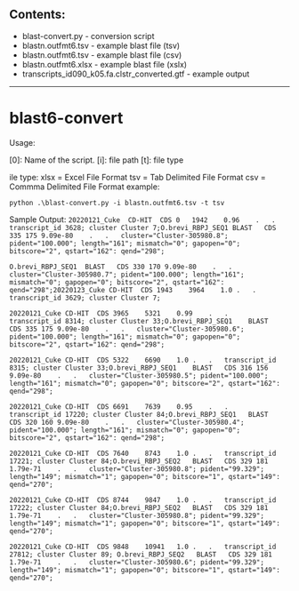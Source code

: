 ## Contents:
- blast-convert.py - conversion script
- blastn.outfmt6.tsv - example blast file (tsv)
- blastn.outfmt6.tsv - example blast file (csv)
- blastn.outfmt6.xlsx - example blast file (xslx)
- transcripts_id090_k05.fa.clstr_converted.gtf - example output
___
# blast6-convert

Usage:

[0]: Name of the script.
[i]: file path
[t]: file type

ile type:
xlsx = Excel File Format
tsv = Tab Delimited File Format
csv = Commma Delimited File Format
example:

`python .\blast-convert.py -i blastn.outfmt6.tsv -t tsv`


Sample Output:
`20220121_Cuke	CD-HIT	CDS	0	1942	0.96	.	.	transcript_id 3628; cluster Cluster 7;O.brevi_RBPJ_SEQ1	BLAST	CDS	335	175	9.09e-80	.	.	cluster="Cluster-305980.8"; pident="100.000"; length="161"; mismatch="0"; gapopen="0"; bitscore="2", qstart="162": qend="298";  `

`O.brevi_RBPJ_SEQ1	BLAST	CDS	330	170	9.09e-80	.	.	cluster="Cluster-305980.7"; pident="100.000"; length="161"; mismatch="0"; gapopen="0"; bitscore="2", qstart="162": qend="298";20220123_Cuke	CD-HIT	CDS	1943	3964	1.0	.	.	transcript_id 3629; cluster Cluster 7; `

` 20220121_Cuke	CD-HIT	CDS	3965	5321	0.99	.	.	transcript_id 8314; cluster Cluster 33;O.brevi_RBPJ_SEQ1	BLAST	CDS	335	175	9.09e-80	.	.	cluster="Cluster-305980.6"; pident="100.000"; length="161"; mismatch="0"; gapopen="0"; bitscore="2", qstart="162": qend="298"; `

` 20220121_Cuke	CD-HIT	CDS	5322	6690	1.0	.	.	transcript_id 8315; cluster Cluster 33;O.brevi_RBPJ_SEQ1	BLAST	CDS	316	156	9.09e-80	.	.	cluster="Cluster-305980.5"; pident="100.000"; length="161"; mismatch="0"; gapopen="0"; bitscore="2", qstart="162": qend="298";  `

` 20220121_Cuke	CD-HIT	CDS	6691	7639	0.95	.	.	transcript_id 17220; cluster Cluster 84;O.brevi_RBPJ_SEQ1	BLAST	CDS	320	160	9.09e-80	.	.	cluster="Cluster-305980.4"; pident="100.000"; length="161"; mismatch="0"; gapopen="0"; bitscore="2", qstart="162": qend="298"; `

` 20220121_Cuke	CD-HIT	CDS	7640	8743	1.0	.	.	transcript_id 17221; cluster Cluster 84;O.brevi_RBPJ_SEQ2	BLAST	CDS	329	181	1.79e-71	.	.	cluster="Cluster-305980.8"; pident="99.329"; length="149"; mismatch="1"; gapopen="0"; bitscore="1", qstart="149": qend="270"; `

` 20220121_Cuke	CD-HIT	CDS	8744	9847	1.0	.	.	transcript_id 17222; cluster Cluster 84;O.brevi_RBPJ_SEQ2	BLAST	CDS	329	181	1.79e-71	.	.	cluster="Cluster-305980.8"; pident="99.329"; length="149"; mismatch="1"; gapopen="0"; bitscore="1", qstart="149": qend="270"; `

` 20220121_Cuke	CD-HIT	CDS	9848	10941	1.0	.	.	transcript_id 27812; cluster Cluster 89;
O.brevi_RBPJ_SEQ2	BLAST	CDS	329	181	1.79e-71	.	.	cluster="Cluster-305980.6"; pident="99.329"; length="149"; mismatch="1"; gapopen="0"; bitscore="1", qstart="149": qend="270";
 `
